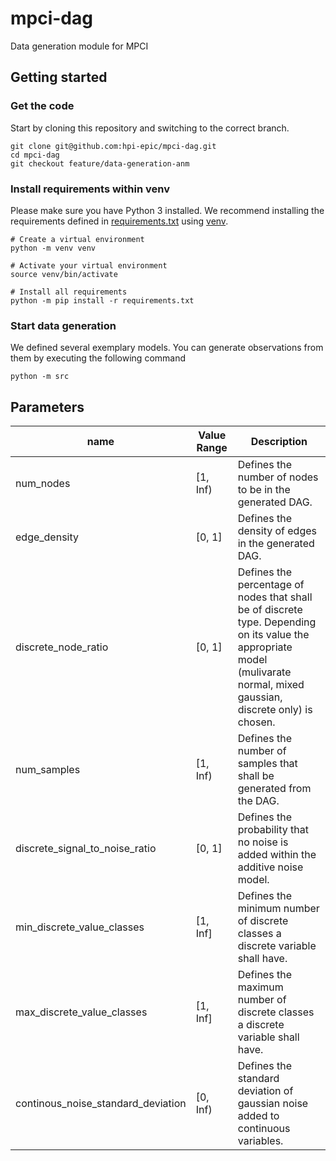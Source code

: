 # mpci-dag
Data generation module for MPCI

## Getting started

### Get the code
Start by cloning this repository and switching to the correct branch.
```
git clone git@github.com:hpi-epic/mpci-dag.git
cd mpci-dag
git checkout feature/data-generation-anm
```
### Install requirements within venv
Please make sure you have Python 3 installed.
We recommend installing the requirements defined in [requirements.txt](requirements.txt) using [venv](https://docs.python.org/3/library/venv.html).
```
# Create a virtual environment
python -m venv venv

# Activate your virtual environment
source venv/bin/activate

# Install all requirements
python -m pip install -r requirements.txt
```

### Start data generation
We defined several exemplary models. You can generate observations from them by executing the following command
```
python -m src
```

## Parameters

| name                               | Value Range | Description |
| ---------------------------------- | ----------- |  --- |
| num_nodes                          | \[1, Inf)   | Defines the number of nodes to be in the generated DAG. |
| edge_density                       | \[0, 1\]    | Defines the density of edges in the generated DAG.  |
| discrete_node_ratio                | \[0, 1\]    | Defines the percentage of nodes that shall be of discrete type. Depending on its value the appropriate model (mulivarate normal, mixed gaussian, discrete only) is chosen. |
| num_samples                        | \[1, Inf)   | Defines the number of samples that shall be generated from the DAG. |
| discrete_signal_to_noise_ratio     | \[0, 1\]    | Defines the probability that no noise is added within the additive noise model. |
| min_discrete_value_classes         | \[1, Inf\]  | Defines the minimum number of discrete classes a discrete variable shall have. |
| max_discrete_value_classes         | \[1, Inf\]  | Defines the maximum number of discrete classes a discrete variable shall have. |
| continous_noise_standard_deviation | \[0, Inf)   | Defines the standard deviation of gaussian noise added to continuous variables. |


